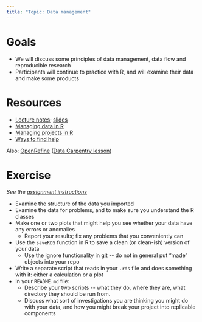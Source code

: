 ```yaml
---
title: "Topic: Data management"
---
```


Goals
=====

-   We will discuss some principles of data management, data flow and
    reproducible research
-   Participants will continue to practice with R, and will examine
    their data and make some products

Resources
=========

- [Lecture notes](../lectures/cleaning.notes.html); [slides](../lectures/cleaning.slides.html)
-   [Managing data in R](../tips/Managing_data_in_R.html)
-   [Managing projects in R](../tips/Managing_projects_in_R.html)
-   [Ways to find help](../tips/Finding_help.html)
<!-- COMMENT
-   [Summarise and text tables](../tips/summarise_and_text_tables.R)
-->


Also: [OpenRefine](http://openrefine.org)  ([Data Carpentry lesson](https://datacarpentry.org/OpenRefine-ecology-lesson/))

Exercise
========

_See the [assignment instructions](../admin/assignments.html)_

* Examine the structure of the data you imported 
* Examine the data for problems, and to make sure you understand the R classes
* Make one or two plots that might help you see whether your data have any errors or anomalies
	* Report your results; fix any problems that you conveniently can
* Use the `saveRDS` function in R to save a clean (or clean-ish) version of your data
	* Use the ignore functionality in git -- do not in general put “made” objects into your repo
* Write a separate script that reads in your `.rds` file and does something with it: either a calculation or a plot
* In your `README.md` file:
	* Describe your two scripts -- what they do, where they are, what directory they should be run from.
	* Discuss what sort of investigations you are thinking you might do with your data, and how you might break your project into replicable components


